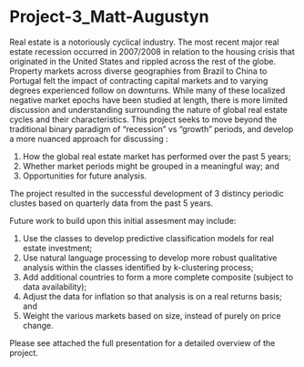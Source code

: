 # Project-3_Matt-Augustyn
Real estate is a notoriously cyclical industry. The most recent major real estate recession occurred in 2007/2008 in relation to the housing crisis that originated  in the United States and rippled across the rest of the globe. Property markets across diverse geographies from Brazil to China to Portugal felt the impact of contracting capital markets and to varying degrees experienced follow on downturns. While many of these localized negative market epochs have been studied at length, there is more limited discussion and understanding surrounding the nature of global real estate cycles and their characteristics. This project seeks to move beyond the traditional  binary paradigm of “recession” vs  “growth”  periods, and develop a more nuanced approach for discussing :
1. How the global real estate market has performed over the past 5 years;
2. Whether market periods might be grouped in a meaningful way; and
3. Opportunities for future analysis. 

The project resulted in the successful development of 3 distincy periodic clustes based on quarterly data from the past 5 years.

Future work to build upon this initial assesment may include:

1. Use the classes to develop predictive classification models for real estate investment; 
2. Use natural language processing to develop more robust qualitative analysis within the classes identified by k-clustering process;    
3. Add additional countries to form a more complete composite (subject to data availability);
4. Adjust the data for inflation so that analysis is on a real returns basis; and 
5. Weight the various markets based on size, instead of purely on price change.

Please see attached the full presentation for a detailed overview of the project.




